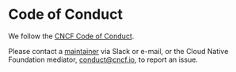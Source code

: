 # Code of Conduct

We follow the [CNCF Code of Conduct](https://github.com/cncf/foundation/blob/main/code-of-conduct.md).

Please contact a [maintainer](https://github.com/orgs/flatcar/teams/clusterapi-maintainers) via Slack or e-mail, or the Cloud Native Foundation mediator, conduct@cncf.io, to report an issue.
